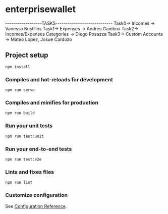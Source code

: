 # enterprisewallet

------------------TASKS----------------------------
Task0-> Incomes -> Vanessa Bustillos
Task1-> Expenses -> Andres Gamboa
Task2-> Incomes/Expenses Categories -> Diego Rosazza
Task3-> Custom Accounts -> Mateo Lopez, Josue Cardozo
## Project setup
```
npm install
```

### Compiles and hot-reloads for development
```
npm run serve
```

### Compiles and minifies for production
```
npm run build
```

### Run your unit tests
```
npm run test:unit
```

### Run your end-to-end tests
```
npm run test:e2e
```

### Lints and fixes files
```
npm run lint
```

### Customize configuration
See [Configuration Reference](https://cli.vuejs.org/config/).
